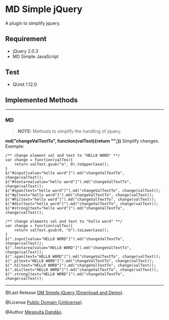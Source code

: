 MD Simple jQuery
====================


A plugin to simplify jquery.

	
Requirement
--------------------

- jQuery 2.0.3
- MD Simple JavaScript


Test
--------------------

- QUnit 1.12.0

Implemented Methods
--------------------

--------------------

### MD

> **NOTE:** Methods to simplify the handling of jquery.

**md("changeValTextTo", function(valText){return "";})** Simplify changes. Exemple:

```
/** change element val and text to "HELL0 W0RD" **/
var change = function(valTex){
	return valText.gsub("o", 0).toUpperCase();
}
$("#input[value="hello word"]").md("changeValTextTo", change(valText));
$("#textarea[value="hello word"]").md("changeValTextTo", change(valText));
$("#span[text="hello word"]").md("changeValTextTo", change(valText));
$("#p[text="hello word"]").md("changeValTextTo", change(valText));
$("#h1[text="hello word"]").md("changeValTextTo", change(valText));
$("#div[text="hello word"]").md("changeValTextTo", change(valText));
$("#strong[text="hello word"]").md("changeValTextTo", change(valText));

/** change elements val and text to "hello word" **/
var change = function(valTex){
	return valText.gsub(0, "O").toLowerCase();
}
$(".input[value="HELL0 W0RD"]").md("changeValTextTo", change(valText));
$(".textarea[value="HELL0 W0RD"]").md("changeValTextTo", change(valText));
$(".span[text="HELL0 W0RD"]").md("changeValTextTo", change(valText));
$(".p[text="HELL0 W0RD"]").md("changeValTextTo", change(valText));
$(".h1[text="HELL0 W0RD"]").md("changeValTextTo", change(valText));
$(".div[text="HELL0 W0RD"]").md("changeValTextTo", change(valText));
$(".strong[text="HELL0 W0RD"]").md("changeValTextTo", change(valText));
```

--------------------

@Last Release <a href="http://mesquitadandao.github.io/md_simple_jquery" target="_blank">DM Simple jQuery (Download and Demo)</a>.

@License <a href="http://choosealicense.com/licenses/unlicense" target="_blank">Public Domain (Unlicense)</a>.

@Author <a href="http://mesquitadandao.github.io" target="_blank">Mesquita Dandão</a>.

